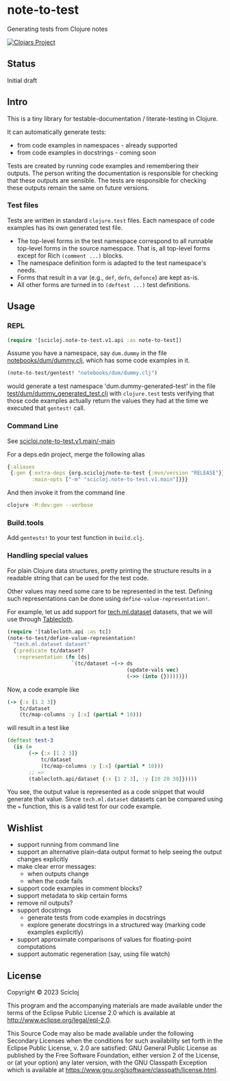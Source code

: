 # note-to-test

Generating tests from Clojure notes

[![Clojars Project](https://img.shields.io/clojars/v/org.scicloj/note-to-test.svg)](https://clojars.org/org.scicloj/note-to-test)

## Status
Initial draft

## Intro

This is a tiny library for testable-documentation / literate-testing in Clojure.

It can automatically generate tests:
- from code examples in namespaces - already supported
- from code examples in docstrings - coming soon

Tests are created by running code examples and remembering their outputs. The person writing the documentation is responsible for checking that these outputs are sensible. The tests are responsible for checking these outputs remain the same on future versions.

### Test files
Tests are written in standard `clojure.test` files. Each namespace of code examples has its own generated test file. 
* The top-level forms in the test namespace correspond to all runnable top-level forms in the source namespace. That is, all top-level forms except for Rich `(comment ...)` blocks. 
* The namespace definition form is adapted to the test namespace's needs. 
* Forms that result in a var (e.g., `def`, `defn`, `defonce`) are kept as-is. 
* All other forms are turned in to `(deftest ...)` test definitions.

## Usage

### REPL

```clj
(require '[scicloj.note-to-test.v1.api :as note-to-test])
```

Assume you have a namespace, say `dum.dummy` in the file [notebooks/dum/dummy.clj](notebooks/dum/dummy.clj), which has some code examples in it.

```clj
(note-to-test/gentest! "notebooks/dum/dummy.clj")
```
would generate a test namespace 'dum.dummy-generated-test' in the file [test/dum/dummy_generated_test.clj](test/dum/dummy_generated_test.clj) with `clojure.test` tests verifying that those code examples actually return the values they had at the time we executed that `gentest!` call.

### Command Line

See [scicloj.note-to-test.v1.main/-main](src/scicloj/note_to_test/v1/main)

For a deps.edn project, merge the following alias

```clojure
{:aliases
 {:gen {:extra-deps {org.scicloj/note-to-test {:mvn/version "RELEASE"}}
        :main-opts ["-m" "scicloj.note-to-test.v1.main"]}}}
```

And then invoke it from the command line

```sh
clojure -M:dev:gen --verbose
```

### Build.tools

Add `gentests!` to your test function in `build.clj`.

### Handling special values

For plain Clojure data structures, pretty printing the structure results in a readable string that can be used for the test code.

Other values may need some care to be represented in the test. Defining such representations can be done using `define-value-representation!`.

For example, let us add support for [tech.ml.dataset](https://github.com/techascent/tech.ml.dataset) datasets, that we will use through [Tablecloth](https://scicloj.github.io/tablecloth/).

```clj
(require '[tablecloth.api :as tc])
(note-to-test/define-value-representation!
  "tech.ml.dataset dataset"
  {:predicate tc/dataset?
   :representation (fn [ds]
                     `(tc/dataset ~(-> ds
                                       (update-vals vec)
                                       (->> (into {})))))})
```

Now, a code example like
```clj
(-> {:x [1 2 3]}
    tc/dataset
    (tc/map-columns :y [:x] (partial * 10)))
```
will result in a test like
```clj
(deftest test-3
  (is (=
       (-> {:x [1 2 3]}
           tc/dataset
           (tc/map-columns :y [:x] (partial * 10)))
       ;; =>
       (tablecloth.api/dataset {:x [1 2 3], :y [10 20 30]}))))
```

You see, the output value is represented as a code snippet that would generate that value. Since `tech.ml.dataset` datasets can be compared using the `=` function, this is a valid test for our code example.

## Wishlist
- support running from command line
- support an alternative plain-data output format to help seeing the output changes explicitly
- make clear error messages:
  - when outputs change
  - when the code fails
- support code examples in comment blocks?
- support metadata to skip certain forms
- remove nil outputs?
- support docstrings
  - generate tests from code examples in docstrings
  - explore generate docstrings in a structured way (marking code examples explicitly)
- support approximate comparisons of values for floating-point computations
- support automatic regeneration (say, using file watch)

## License

Copyright © 2023 Scicloj

This program and the accompanying materials are made available under the
terms of the Eclipse Public License 2.0 which is available at
http://www.eclipse.org/legal/epl-2.0.

This Source Code may also be made available under the following Secondary
Licenses when the conditions for such availability set forth in the Eclipse
Public License, v. 2.0 are satisfied: GNU General Public License as published by
the Free Software Foundation, either version 2 of the License, or (at your
option) any later version, with the GNU Classpath Exception which is available
at https://www.gnu.org/software/classpath/license.html.
